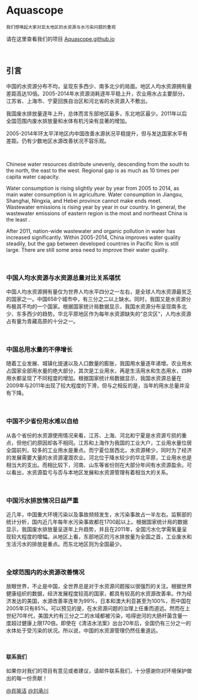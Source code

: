 # Aquascope

    我们想唤起大家对亚太地区的水资源与水污染问题的重视


请在这里查看我们的项目 [Aquascope.github.io](http://Aquascope.github.io)

<br> 

## 引言

<p>
    中国的水资源分布不均，呈现东多西少、南多北少的局面。地区人均水资源拥有量差距高达10倍。2005-2014年水资源消耗逐年平稳上升，农业用水占主要部分。江苏省、上海市、宁夏回族自治区和河北省的水资源入不敷出。
</p>
<p>
    我国废水排放量逐年上升，总体而言东部地区最多，东北地区最少。2011年以后全国范围内废水排放量和水体有机污染有显著的增加。
</p>
<p>
    2005-2014年环太平洋地区内中国改善水源状况平稳提升，但与发达国家水平有差距。仍有少数地区水源改善状况不容乐观。
</p>

<br>

<p>
    Chinese water resources distribute unevenly, descending from the south to the north, the east to the west. Regional gap is as much as 10 times per capita water capacity. 
</p>
<p>
    Water consumption is rising slightly year by year from 2005 to 2014, as main water consumption is in agriculture. Water consumption in Jiangsu, Shanghai, Ningxia, and Hebei province cannot make ends meet. Wastewater emissions is rising year by year in our country. In general, the wastewater emissions of eastern region is the most and northeast China is the least . 
</p>
<p>
    After 2011, nation-wide wastewater and organic pollution in water has increased significantly. Within 2005-2014, China improves water quality steadily, but the gap between developed countries in Pacific Rim is still large. There are still  some area need to improve their water quality.
</p>

<br>

### 中国人均水资源与水资源总量对比关系堪忧

中国人均水资源拥有量仅为世界人均水平四分之一左右，是全球人均水资源最贫乏的国家之一。中国658个城市中，有三分之二以上缺水。同时，我国又是水资源分布极其不均的一个国家。根据国家统计局数据显示，我国水资源分布呈现南多北少、东多西少的趋势。华北平原地区作为每年水资源缺失的“总灾区“，人均水资源占有量为青藏高原的十分之一。

<br>

### 中国总用水量的不停增长

随着工业发展、城镇化提速以及人口数量的膨胀，我国用水量逐年递增。农业用水占国家全部用水量的绝大部分，其次是工业用水，再是生活用水和生态用水，四种用水都呈现了不同程度的增加。根据国家统计局数据显示，我国水资源总量在2009年与2011年出现了较大程度的下滑，但与之相反的是，当年的用水总量并没有下降。

<br>

### 中国不少省份用水难以自给

从各个省份的水资源使用情况来看，江苏、上海、河北和宁夏是水资源亏损的重点，但他们的原因却各不相同。江苏和上海作为我国的工业大户，工业用水量位居全国前列，较多的工业用水是重点。而宁夏位居西北，水资源稀少，同时为了经济的发展需要大量的水资源灌溉农业。河北位于降水较少的华北平原，工业用水也是相当大的支出。而相比较下，河南、山东等省份则在大部分年间有水资源盈余。可以看出，水资源盈亏与否与本地区发展和水资源管理有着相当大的关系。

<br>

### 中国污水排放情况日益严重

近几年，中国重大环境污染以及事故频频发生，水污染事故占一半左右。监察部的统计分析，国内近几年每年水污染事故都在1700起以上。根据国家统计局的数据显示，我国废水排放量呈逐年上升趋势，并且在2011年，全国污水化学需氧量呈现较大程度的增幅。从地区上看，东部地区的污水排放量为全国之首，工业废水和生活污水的排放是重点。而东北地区则为全国最少。

<br>

### 全球范围内的水资源改善情况

放眼世界，不止是中国，全世界总是对于水资源问题报以很强烈的关注。根据世界健康组织的数据，经济发展程度较高的国家，都具有较高的水资源改善率。作为经济发达的美国，水源改善率连年为99%，日本和澳大利亚甚至为100%，而中国在2005年只有85%。可以预见的是，在水资源问题的治理上任重而道远。然而在上世纪70年代，美国大约有三分之二的水域都被污染，哈得逊河的大肠杆菌含量一度超过健康上限170倍。即使在《清洁水法案》出台20年后，全国仍有三分之一的水体处于受污染的状况。所以说，中国的水资源管理仍然任重道远。

<br>

#### 联系我们

如果你对我们的项目有意见或者建议，请邮件联系我们，十分感谢你对环境保护做出的每一份贡献！

<a href="mailto:xiao-yu-jie@163.com">@肖喻洁</a>
<a href="mailto:lcc1994@qq.com">@刘承川</a>
